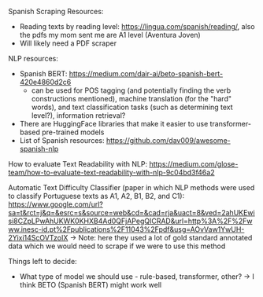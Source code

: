 Spanish Scraping Resources:

- Reading texts by reading level: https://lingua.com/spanish/reading/, also the pdfs my mom sent me are A1 level (Aventura Joven)
- Will likely need a PDF scraper

NLP resources: 

- Spanish BERT: https://medium.com/dair-ai/beto-spanish-bert-420e4860d2c6
	- can be used for POS tagging (and potentially finding the verb constructions mentioned), machine translation (for the "hard" words), and text classification tasks 
(such as determining text level?), information retrieval?
- There are HuggingFace libraries that make it easier to use transformer-based pre-trained models
- List of Spanish resources: https://github.com/dav009/awesome-spanish-nlp


How to evaluate Text Readability with NLP: https://medium.com/glose-team/how-to-evaluate-text-readability-with-nlp-9c04bd3f46a2

Automatic Text Difficulty Classifier (paper in which NLP methods were used to classify Portuguese texts as A1, A2, B1, B2, and C1): https://www.google.com/url?sa=t&rct=j&q=&esrc=s&source=web&cd=&cad=rja&uact=8&ved=2ahUKEwisi8CZpLPwAhUKWK0KHXB4Ad0QFjAPegQICRAD&url=http%3A%2F%2Fwww.inesc-id.pt%2Fpublications%2F11043%2Fpdf&usg=AOvVaw1YwUH-2Yixi14ScOVTzoIX
	-> Note: here they used a lot of gold standard annotated data which we would need to scrape if we were to use this method

Things left to decide:
- What type of model we should use - rule-based, transformer, other?
	-> I think BETO (Spanish BERT) might work well 

